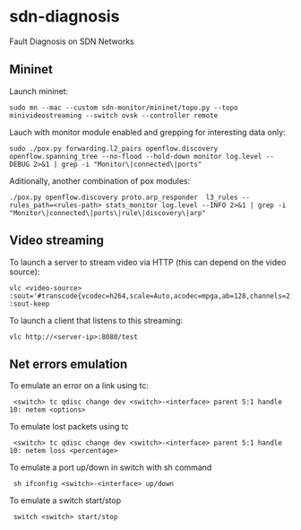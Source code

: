 # sdn-diagnosis
Fault Diagnosis on SDN Networks

## Mininet
Launch mininet:
```
sudo mn --mac --custom sdn-monitor/mininet/topo.py --topo minivideostreaming --switch ovsk --controller remote
```

Lauch with monitor module enabled and grepping for interesting data only:
```
sudo ./pox.py forwarding.l2_pairs openflow.discovery openflow.spanning_tree --no-flood --hold-down monitor log.level --DEBUG 2>&1 | grep -i "Monitor\|connected\|ports"
```

Aditionally, another combination of pox modules:
```
./pox.py openflow.discovery proto.arp_responder  l3_rules --rules_path=<rules-path> stats_monitor log.level --INFO 2>&1 | grep -i "Monitor\|connected\|ports\|rule\|discovery\|arp"
```

## Video streaming
To launch a server to stream video via HTTP (this can depend on the video source):
```
vlc <video-source> :sout='#transcode{vcodec=h264,scale=Auto,acodec=mpga,ab=128,channels=2,samplerate=44100}:http{mux=ffmpeg{mux=flv},dst=:8080/test}' :sout-keep
```

To launch a client that listens to this streaming:
```
vlc http://<server-ip>:8080/test
```

## Net errors emulation
To emulate an error on a link using tc:
```
 <switch> tc qdisc change dev <switch>-<interface> parent 5:1 handle 10: netem <options>
```
To emulate lost packets using tc
```
 <switch> tc qdisc change dev <switch>-<interface> parent 5:1 handle 10: netem loss <percentage>
```
To emulate a port up/down in switch with sh command
```
 sh ifconfig <switch>-<interface> up/down
```
To emulate a switch start/stop
```
 switch <switch> start/stop
```

